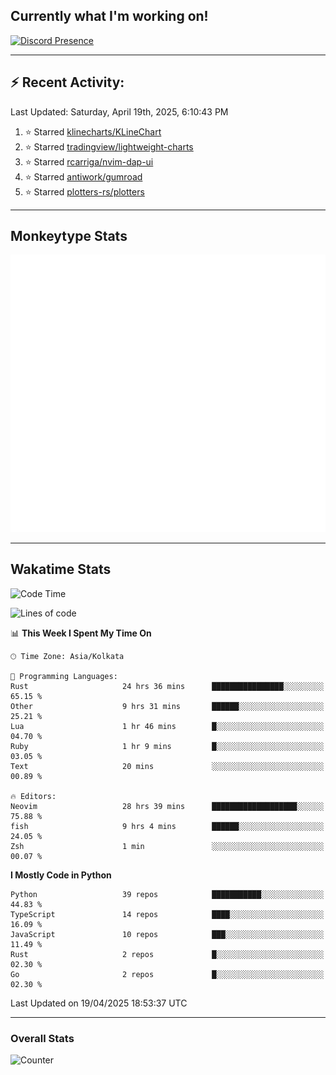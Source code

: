 ## Currently what I'm working on!
[![Discord Presence](https://lanyard.cnrad.dev/api/534981034400284712)](https://discord.com/users/534981034400284712)

---

## :zap: Recent Activity:
<!--RECENT_ACTIVITY:last_update-->
Last Updated: Saturday, April 19th, 2025, 6:10:43 PM
<!--RECENT_ACTIVITY:last_update_end-->
<!--RECENT_ACTIVITY:start-->
1. ⭐ Starred [klinecharts/KLineChart](https://github.com/klinecharts/KLineChart)<br>
2. ⭐ Starred [tradingview/lightweight-charts](https://github.com/tradingview/lightweight-charts)<br>
3. ⭐ Starred [rcarriga/nvim-dap-ui](https://github.com/rcarriga/nvim-dap-ui)<br>
4. ⭐ Starred [antiwork/gumroad](https://github.com/antiwork/gumroad)<br>
5. ⭐ Starred [plotters-rs/plotters](https://github.com/plotters-rs/plotters)<br>
<!--RECENT_ACTIVITY:end-->

---

## Monkeytype Stats
<a href="https://monkeytype.com/profile/dhanus">
  <img src="https://raw.githubusercontent.com/Dhanus3133/Dhanus3133/monkeytype/monkeytype-lb.svg" alt="Monkeytype Profile" />
</a>

---

## Wakatime Stats
<!--START_SECTION:waka-->
![Code Time](http://img.shields.io/badge/Code%20Time-2%2C661%20hrs%2039%20mins-blue)

![Lines of code](https://img.shields.io/badge/From%20Hello%20World%20I%27ve%20Written-5.9%20million%20lines%20of%20code-blue)

📊 **This Week I Spent My Time On** 

```text
🕑︎ Time Zone: Asia/Kolkata

💬 Programming Languages: 
Rust                     24 hrs 36 mins      ████████████████░░░░░░░░░   65.15 % 
Other                    9 hrs 31 mins       ██████░░░░░░░░░░░░░░░░░░░   25.21 % 
Lua                      1 hr 46 mins        █░░░░░░░░░░░░░░░░░░░░░░░░   04.70 % 
Ruby                     1 hr 9 mins         █░░░░░░░░░░░░░░░░░░░░░░░░   03.05 % 
Text                     20 mins             ░░░░░░░░░░░░░░░░░░░░░░░░░   00.89 % 

🔥 Editors: 
Neovim                   28 hrs 39 mins      ███████████████████░░░░░░   75.88 % 
fish                     9 hrs 4 mins        ██████░░░░░░░░░░░░░░░░░░░   24.05 % 
Zsh                      1 min               ░░░░░░░░░░░░░░░░░░░░░░░░░   00.07 % 
```

**I Mostly Code in Python** 

```text
Python                   39 repos            ███████████░░░░░░░░░░░░░░   44.83 % 
TypeScript               14 repos            ████░░░░░░░░░░░░░░░░░░░░░   16.09 % 
JavaScript               10 repos            ███░░░░░░░░░░░░░░░░░░░░░░   11.49 % 
Rust                     2 repos             █░░░░░░░░░░░░░░░░░░░░░░░░   02.30 % 
Go                       2 repos             █░░░░░░░░░░░░░░░░░░░░░░░░   02.30 % 
```




 Last Updated on 19/04/2025 18:53:37 UTC
<!--END_SECTION:waka-->
---

### Overall Stats

<img src="https://moe-counter.glitch.me/get/@Dhanus3133?theme=asoul" alt="Counter" />
